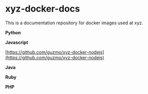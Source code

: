 # xyz-docker-docs


This is a documentation repository for docker images used at xyz.

**Python**



**Javascript**

[https://github.com/guzmo/xyz-docker-nodejs](https://github.com/guzmo/xyz-docker-nodejs)

**Java**



**Ruby**


**PHP**










